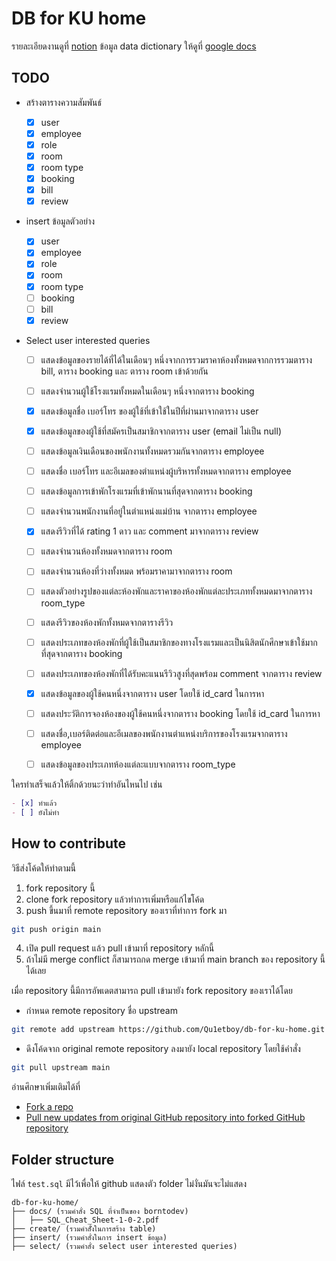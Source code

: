 # DB for KU home

รายละเอียดงานดูที่ [notion](https://qu1etboy.notion.site/Database-Project-d6122872fe4f49c48fbf880d259d2cb3)
ข้อมูล data dictionary ให้ดูที่ [google docs](https://docs.google.com/document/d/1_YznivsezInbEn6D2ZlctefKYy1EYzT1J0xu0eWp374/edit?usp=sharing)

## TODO

- สร้างตารางความสัมพันธ์
  - [x] user
  - [x] employee
  - [x] role
  - [x] room
  - [x] room type
  - [x] booking
  - [x] bill
  - [x] review
- insert ข้อมูลตัวอย่าง
  - [x] user
  - [x] employee
  - [x] role
  - [x] room
  - [x] room type
  - [ ] booking
  - [ ] bill
  - [x] review
- Select user interested queries

  - [ ] แสดงข้อมูลของรายได้ที่ได้ในเดือนๆ หนึ่งจากการรวมราคาห้องทั้งหมดจากการรวมตาราง bill, ตาราง booking และ ตาราง room เข้าด้วยกัน
  - [ ] แสดงจํานวนผู้ใช้โรงแรมทั้งหมดในเดือนๆ หนึ่งจากตาราง booking
  - [x] แสดงข้อมูลชื่อ เบอร์โทร ของผู้ใช้ที่เข้าใช้ในปีที่ผ่านมาจากตาราง user
  - [x] แสดงข้อมูลของผู้ใช้ที่สมัครเป็นสมาชิกจากตาราง user (email ไม่เป็น null)
  - [ ] แสดงข้อมูลเงินเดือนของพนักงานทั้งหมดรวมกันจากตาราง employee
  - [ ] แสดงชื่อ เบอร์โทร และอีเมลของตําแหน่งผู้บริหารทั้งหมดจากตาราง employee
  - [ ] แสดงข้อมูลการเข้าพักโรงแรมที่เข้าพักนานที่สุดจากตาราง booking
  - [ ] แสดงจํานวนพนักงานที่อยู๋ในตําแหน่งแม่บ้าน จากตาราง employee
  - [x] แสดงรีวิวที่ได้ rating 1 ดาว และ comment มาจากตาราง review
  - [ ] แสดงจํานวนห้องทั้งหมดจากตาราง room

  - [ ] แสดงจํานวนห้องที่ว่างทั้งหมด พร้อมราคามาจากตาราง room
  - [ ] แสดงตัวอย่างรูปของแต่ละห้องพักและราคาของห้องพักแต่ละประเภททั้งหมดมาจากตาราง room_type
  - [ ] แสดงรีวิวของห้องพักทั้งหมดจากตารางรีวิว
  - [ ] แสดงประเภทของห้องพักที่ผู้ใช้เป็นสมาชิกของทางโรงแรมและเป็นนิสิตนักศึกษาเข้าใช้มากที่สุดจากตาราง booking
  - [ ] แสดงประเภทของห้องพักที่ได้รับคะแนนรีวิวสูงที่สุดพร้อม comment จากตาราง review
  - [x] แสดงข้อมูลของผู้ใช้คนหนึ่งจากตาราง user โดยใช้ id_card ในการหา
  - [ ] แสดงประวัติการจองห้องของผู้ใช้คนหนึ่งจากตาราง booking โดยใช้ id_card ในการหา
  - [ ] แสดงชื่อ,เบอร์ติดต่อและอีเมลของพนักงานตำแหน่งบริการของโรงแรมจากตาราง employee
  - [ ] แสดงข้อมูลของประเภทห้องแต่ละแบบจากตาราง room_type

ใครทําเสร็จแล้วให้ติ้กด้วยนะว่าทําอันไหนไป เช่น

```md
- [x] ทําแล้ว
- [ ] ยังไม่ทํา
```

## How to contribute

วิธีส่งโค้ดให้ทําตามนี้

1. fork repository นี้
2. clone fork repository แล้วทําการเพิ่มหรือแก้ไขโค้ด
3. push ขึ้นมาที่ remote repository ของเราที่ทําการ fork มา

```bash
git push origin main
```

4. เปิด pull request แล้ว pull เข้ามาที่ repository หลักนี้
5. ถ้าไม่มี merge conflict ก็สามารถกด merge เข้ามาที่ main branch ของ repository นี้ได้เลย

เมื่อ repository นี้มีการอัพเดตสามารถ pull เข้ามายัง fork repository ของเราได้โดย

- กําหนด remote repository ชื่อ upstream

```bash
git remote add upstream https://github.com/Qu1etboy/db-for-ku-home.git
```

- ดึงโค้ดจาก original remote repository ลงมายัง local repository โดยใช้คําสั่ง

```bash
git pull upstream main
```

อ่านศึกษาเพิ่มเติมได้ที่

- [Fork a repo](https://docs.github.com/en/get-started/quickstart/fork-a-repo)
- [Pull new updates from original GitHub repository into forked GitHub repository](https://stackoverflow.com/questions/3903817/pull-new-updates-from-original-github-repository-into-forked-github-repository)

## Folder structure

ไฟล์ `test.sql` มีไว้เพื่อให้ github แสดงตัว folder ไม่งั่นมันจะไม่แสดง

```
db-for-ku-home/
├── docs/ (รวมคําสั่ง SQL ที่จําเป็นของ borntodev)
│   ├── SQL_Cheat_Sheet-1-0-2.pdf
├── create/ (รวมคําสัั่งในการสร้าง table)
├── insert/ (รวมคําสั่งในการ insert ข้อมูล)
├── select/ (รวมคําสั่ง select user interested queries)
```
